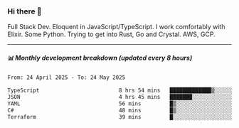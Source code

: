 ### Hi there 👋

Full Stack Dev. Eloquent in JavaScript/TypeScript. I work comfortably with Elixir. Some Python. Trying to get into Rust, Go and Crystal. AWS, GCP.

***

##### 📊 Monthly development breakdown (updated every 8 hours)

<!--START_SECTION:waka-->

```txt
From: 24 April 2025 - To: 24 May 2025

TypeScript                         8 hrs 54 mins   █████████████▒░░░░░░░░░░░   53.26 %
JSON                               4 hrs 45 mins   ███████░░░░░░░░░░░░░░░░░░   28.45 %
YAML                               56 mins         █▒░░░░░░░░░░░░░░░░░░░░░░░   05.59 %
C#                                 48 mins         █▒░░░░░░░░░░░░░░░░░░░░░░░   04.85 %
Terraform                          39 mins         █░░░░░░░░░░░░░░░░░░░░░░░░   03.96 %
```

<!--END_SECTION:waka-->
